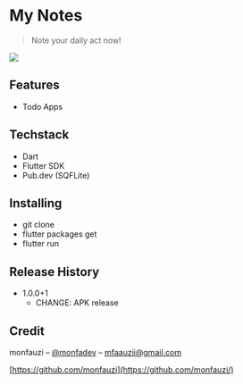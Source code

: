 # My Notes

> Note your daily act now!

<p><img  src="https://i.ibb.co/xf30CBk/Frame-2.png"/></p>

## Features

- Todo Apps

## Techstack

- Dart
- Flutter SDK
- Pub.dev (SQFLite)

## Installing

- git clone 
- flutter packages get
- flutter run

## Release History

- 1.0.0+1
  - CHANGE: APK release

## Credit

monfauzi – [@monfadev](https://instagram.com/monfadev) – mfaauzii@gmail.com

[https://github.com/monfauzi](https://github.com/monfauzi/)
